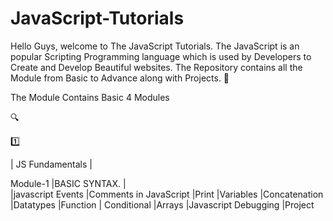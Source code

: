 # JavaScript-Tutorials
Hello Guys, welcome to The JavaScript Tutorials. The JavaScript is an popular Scripting Programming language which is used by Developers to Create and Develop Beautiful websites. The Repository contains all the Module from Basic to Advance along with Projects. :anger:


The Module Contains Basic 4 Modules

:mag: 

:one:

| JS Fundamentals |

Module-1
   |BASIC SYNTAX.
   |     
   |javascript Events
   |Comments in JavaScript
   |Print
   |Variables
   |Concatenation
   |Datatypes
   |Function
   | Conditional
   |Arrays
   |Javascript Debugging
   |Project
